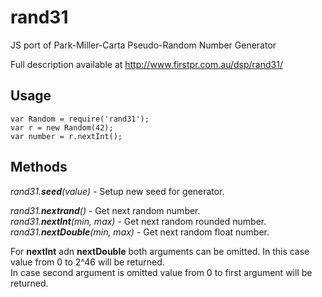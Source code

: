 rand31
======

JS port of Park-Miller-Carta Pseudo-Random Number Generator

Full description available at http://www.firstpr.com.au/dsp/rand31/

Usage
-----

    var Random = require('rand31');
    var r = new Random(42);
    var number = r.nextInt();

Methods
-------

_rand31.**seed**(value)_ - Setup new seed for generator. <br />

_rand31.**nextrand**()_ - Get next random number.<br />
_rand31.**nextInt**(min, max)_ - Get next random rounded number.<br />
_rand31.**nextDouble**(min, max)_ - Get next random float number.<br />

For **nextInt** adn **nextDouble** both arguments can be omitted. In
this case value from 0 to 2^46 will be returned.<br />
In case second argument is omitted value from 0 to first
argument will be returned.
